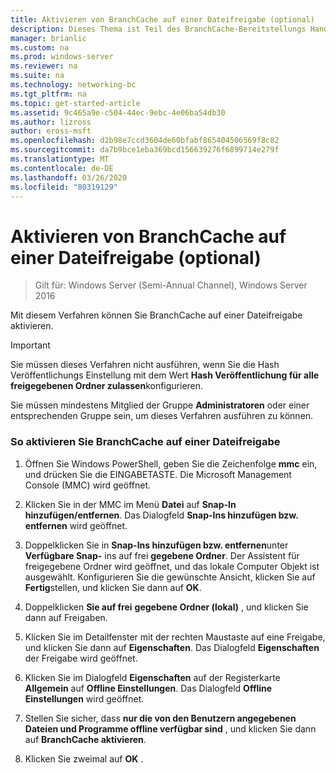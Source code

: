 ```yaml
---
title: Aktivieren von BranchCache auf einer Dateifreigabe (optional)
description: Dieses Thema ist Teil des BranchCache-Bereitstellungs Handbuchs für Windows Server 2016, das zeigt, wie BranchCache im Modus für verteilte und gehostete Caches bereitgestellt wird, um die WAN-Bandbreitenauslastung in Zweigniederlassungen zu optimieren.
manager: brianlic
ms.custom: na
ms.prod: windows-server
ms.reviewer: na
ms.suite: na
ms.technology: networking-bc
ms.tgt_pltfrm: na
ms.topic: get-started-article
ms.assetid: 9c465a9e-c504-44ec-9ebc-4e06ba54db30
ms.author: lizross
author: eross-msft
ms.openlocfilehash: d2b98e7ccd3604de60bfabf865404506569f8c82
ms.sourcegitcommit: da7b9bce1eba369bcd156639276f6899714e279f
ms.translationtype: MT
ms.contentlocale: de-DE
ms.lasthandoff: 03/26/2020
ms.locfileid: "80319129"
---
```

# <a name="enable-branchcache-on-a-file-share-optional"></a>Aktivieren von BranchCache auf einer Dateifreigabe (optional)

>Gilt für: Windows Server (Semi-Annual Channel), Windows Server 2016

Mit diesem Verfahren können Sie BranchCache auf einer Dateifreigabe aktivieren.  
  
> [!IMPORTANT]  
> Sie müssen dieses Verfahren nicht ausführen, wenn Sie die Hash Veröffentlichungs Einstellung mit dem Wert **Hash Veröffentlichung für alle freigegebenen Ordner zulassen**konfigurieren.  
  
Sie müssen mindestens Mitglied der Gruppe **Administratoren** oder einer entsprechenden Gruppe sein, um dieses Verfahren ausführen zu können.  
  
### <a name="to-enable-branchcache-on-a-file-share"></a>So aktivieren Sie BranchCache auf einer Dateifreigabe  
  
1.  Öffnen Sie Windows PowerShell, geben Sie die Zeichenfolge **mmc** ein, und drücken Sie die EINGABETASTE. Die Microsoft Management Console (MMC) wird geöffnet.  
  
2.  Klicken Sie in der MMC im Menü **Datei** auf **Snap-In hinzufügen/entfernen**. Das Dialogfeld **Snap-Ins hinzufügen bzw. entfernen** wird geöffnet.  
  
3.  Doppelklicken Sie in **Snap-Ins hinzufügen bzw. entfernen**unter **Verfügbare Snap-** ins auf frei **gegebene Ordner**. Der Assistent für freigegebene Ordner wird geöffnet, und das lokale Computer Objekt ist ausgewählt. Konfigurieren Sie die gewünschte Ansicht, klicken Sie auf **Fertig**stellen, und klicken Sie dann auf **OK**.  
  
4.  Doppelklicken **Sie auf frei** **gegebene Ordner (lokal)** , und klicken Sie dann auf Freigaben.  
  
5.  Klicken Sie im Detailfenster mit der rechten Maustaste auf eine Freigabe, und klicken Sie dann auf **Eigenschaften**. Das Dialogfeld **Eigenschaften** der Freigabe wird geöffnet.  
  
6.  Klicken Sie im Dialogfeld **Eigenschaften** auf der Registerkarte **Allgemein** auf **Offline Einstellungen**. Das Dialogfeld **Offline Einstellungen** wird geöffnet.  
  
7.  Stellen Sie sicher, dass **nur die von den Benutzern angegebenen Dateien und Programme offline verfügbar sind** , und klicken Sie dann auf **BranchCache aktivieren**.  
  
8.  Klicken Sie zweimal auf **OK** .  
  

